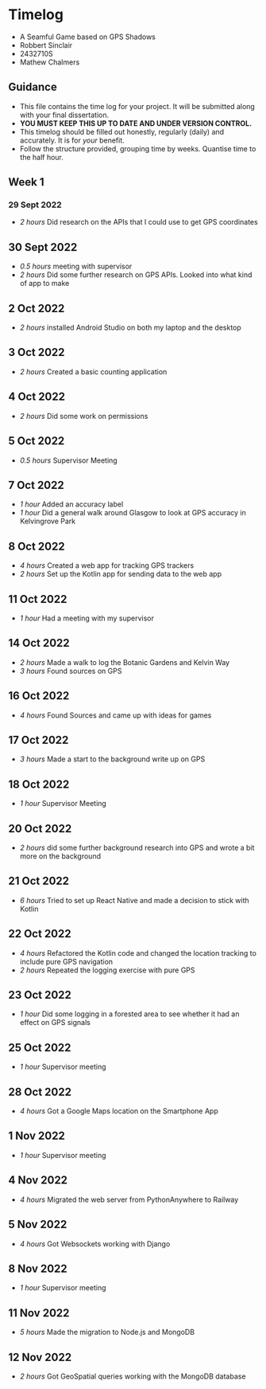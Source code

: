 # Timelog

* A Seamful Game based on GPS Shadows
* Robbert Sinclair
* 2432710S
* Mathew Chalmers

## Guidance

* This file contains the time log for your project. It will be submitted along with your final dissertation.
* **YOU MUST KEEP THIS UP TO DATE AND UNDER VERSION CONTROL.**
* This timelog should be filled out honestly, regularly (daily) and accurately. It is for *your* benefit.
* Follow the structure provided, grouping time by weeks.  Quantise time to the half hour.

## Week 1

### 29 Sept 2022

* *2 hours* Did research on the APIs that I could use to get GPS coordinates 

## 30 Sept 2022

* *0.5 hours* meeting with supervisor
* *2 hours* Did some further research on GPS APIs. Looked into what kind of app to make

## 2 Oct 2022
* *2 hours* installed Android Studio on both my laptop and the desktop

## 3 Oct 2022
* *2 hours* Created a basic counting application

## 4 Oct 2022
* *2 hours* Did some work on permissions

## 5 Oct 2022
* *0.5 hours* Supervisor Meeting

## 7 Oct 2022

* *1 hour* Added an accuracy label
* *1 hour* Did a general walk around Glasgow to look at GPS accuracy in Kelvingrove Park

## 8 Oct 2022

* *4 hours* Created a web app for tracking GPS trackers
* *2 hours* Set up the Kotlin app for sending data to the web app

## 11 Oct 2022

* *1 hour* Had a meeting with my supervisor

## 14 Oct 2022

* *2 hours* Made a walk to log the Botanic Gardens and Kelvin Way
* *3 hours* Found sources on GPS

## 16 Oct 2022
* *4 hours* Found Sources and came up with ideas for games

## 17 Oct 2022
* *3 hours* Made a start to the background write up on GPS

## 18 Oct 2022
* *1 hour* Supervisor Meeting

## 20 Oct 2022
* *2 hours* did some further background research into GPS and wrote a bit more on the background

## 21 Oct 2022
* *6 hours* Tried to set up React Native and made a decision to stick with Kotlin

## 22 Oct 2022
* *4 hours* Refactored the Kotlin code and changed the location tracking to include pure GPS navigation
* *2 hours* Repeated the logging exercise with pure GPS

## 23 Oct 2022
* *1 hour* Did some logging in a forested area to see whether it had an effect on GPS signals

## 25 Oct 2022
* *1 hour* Supervisor meeting

## 28 Oct 2022
* *4 hours* Got a Google Maps location on the Smartphone App

## 1 Nov 2022
* *1 hour* Supervisor meeting

## 4 Nov 2022
* *4 hours* Migrated the web server from PythonAnywhere to Railway

## 5 Nov 2022
* *4 hours* Got Websockets working with Django

## 8 Nov 2022
* *1 hour* Supervisor meeting

## 11 Nov 2022
* *5 hours* Made the migration to Node.js and MongoDB

## 12 Nov 2022
* *2 hours* Got GeoSpatial queries working with the MongoDB database